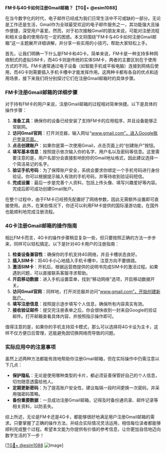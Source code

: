 **FM卡与4G卡如何注册Gmail邮箱？【TG💪+ @esim1088】**

在当今数字化的时代，电子邮件已经成为我们日常生活中不可或缺的一部分。无论是工作还是生活，Gmail作为全球最受欢迎的电子邮件服务之一，其功能强大且操作便捷，深受用户喜爱。然而，对于初次接触Gmail的朋友来说，可能对注册流程和相关设备的使用存在一定的困惑。本文将围绕“FM卡与4G卡如何注册Gmail邮箱”这一主题展开详细讲解，并分享一些实用的小技巧，帮助大家轻松上手。

首先，让我们明确一下什么是FM卡和4G卡。简单来说，FM卡是一种支持多种网络制式的虚拟SIM卡，而4G卡则是传统的实体SIM卡，两者的主要区别在于使用方式的不同。FM卡通常通过电子设备（如智能手机或平板电脑）连接到网络后使用，而4G卡则需要插入手机卡槽中才能发挥作用。这两种卡都有各自的优点和适用场景，接下来我们将分别探讨它们在注册Gmail邮箱时的具体步骤。

### FM卡注册Gmail邮箱的详细步骤

对于持有FM卡的用户来说，注册Gmail邮箱的过程相对简单快捷。以下是具体的操作步骤：

1. **准备工具**：确保你的设备已经安装了支持FM卡的应用程序，并且设备能够正常联网。
2. **访问Gmail官网**：打开浏览器，输入网址“www.gmail.com”，进入Google账户登录页面。
3. **点击创建账户**：如果你是第一次使用Gmail，点击页面上的“创建账户”按钮。
4. **填写基本信息**：按照提示依次输入你的名字、用户名以及密码等信息。这里需要注意的是，用户名部分会直接影响到你的Gmail地址格式，因此建议选择一个简洁易记的名字。
5. **验证手机号码**：为了保障账户安全，系统会要求你绑定一个手机号码进行身份验证。你可以根据提示输入有效的手机号码，并等待收到验证码短信。
6. **完成设置**：最后一步是完善个人资料，包括上传头像、填写兴趣爱好等内容。完成后即可成功创建Gmail账户。

在整个过程中，由于FM卡已经预先配置好了网络参数，因此无需额外设置即可直接使用。此外，在某些情况下，你还可以利用FM卡提供的国际漫游功能，在国外也能顺利地完成注册流程。

### 4G卡注册Gmail邮箱的操作指南

相比FM卡而言，4G卡的操作步骤稍显复杂一些，但只要按照正确的方法一步步来，同样可以轻松搞定。以下是针对4G卡用户的注册指南：

1. **检查设备兼容性**：确保你的手机支持4G网络，并且卡槽状态良好。
2. **插入SIM卡**：将4G卡小心地插入手机卡槽中，注意方向不要搞错。
3. **激活SIM卡**：开机后，根据运营商提供的说明书完成SIM卡的激活过程。如果遇到问题，可以直接联系客服寻求帮助。
4. **开启移动数据**：进入手机设置菜单，找到“移动网络”选项，开启移动数据开关。
5. **访问Gmail官网**：同样地，打开浏览器并访问“www.gmail.com”，开始创建新账户。
6. **填写注册信息**：按照提示逐步填写个人信息，确保所有内容真实有效。
7. **接收验证邮件**：提交完注册表单之后，你会很快收到一封来自Google的验证邮件。打开邮箱查看具体内容，并按照指示操作即可。

值得注意的是，如果你的手机支持双卡模式，那么可以选择将4G卡设为主卡，这样不仅方便日后管理，还能避免因切换网络而导致的问题。

### 实际应用中的注意事项

虽然上述两种方法都能有效地帮助你注册Gmail邮箱，但在实际操作中仍需注意以下几点：

- **保护隐私**：无论是使用哪种类型的卡片，都必须妥善保管好自己的个人信息，切勿随意透露给他人。
- **定期更新密码**：为了提高账户安全性，建议每隔一段时间更换一次密码，并采用强密码策略。
- **备份重要数据**：一旦成功注册Gmail邮箱，记得及时备份通讯录、邮件记录等相关资料，以防丢失。

综上所述，无论是FM卡还是4G卡，都能够很好地满足用户注册Gmail邮箱的需求。只要掌握了正确的操作方法，并结合实际情况灵活运用，相信每位读者都能够顺利完成整个过程。希望本文能为你提供有价值的参考信息，让你更加自信地迈向数字生活的下一步！

[[TG💪+ @esim1088](https://t.me/s/esim1088) ![Image](https://i.postimg.cc/4NQfJmqS/Snipaste-2025-05-13-00-14-12.png)]